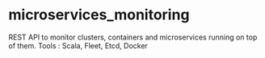 # microservices_monitoring
REST API to monitor clusters, containers and microservices running on top of them. Tools : Scala, Fleet, Etcd, Docker
